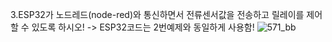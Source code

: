 3.ESP32가 노드레드(node-red)와 통신하면서 전류센서값을 전송하고 릴레이를 제어할 수 있도록 하시오!
  -> ESP32코드는 2번예제와 동일하게 사용함!
![571_bb](https://github.com/user-attachments/assets/61b079b8-9859-4d2f-87c5-e22690b46c7e)
